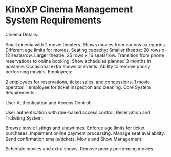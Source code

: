 # KinoXP Cinema Management System Requirements
Cinema Details:

Small cinema with 2 movie theaters.
Shows movies from various categories.
Different age limits for movies.
Seating capacity:
Smaller theatre: 20 rows x 12 seats/row.
Larger theatre: 25 rows x 16 seats/row.
Transition from phone reservations to online booking.
Show schedules planned 3 months in advance.
Occasional extra shows or events.
Ability to remove poorly performing movies.
Employees:

2 employees for reservations, ticket sales, and concessions.
1 movie operator.
1 employee for ticket inspection and cleaning.
Core System Requirements:

User Authentication and Access Control:

User authentication with role-based access control.
Reservation and Ticketing System:

Browse movie listings and showtimes.
Enforce age limits for ticket purchases.
Implement online payment processing.
Manage seat availability.
Send confirmation emails/tickets.
Movie and Show Management:

Schedule movies and extra shows.
Remove poorly performing movies.
